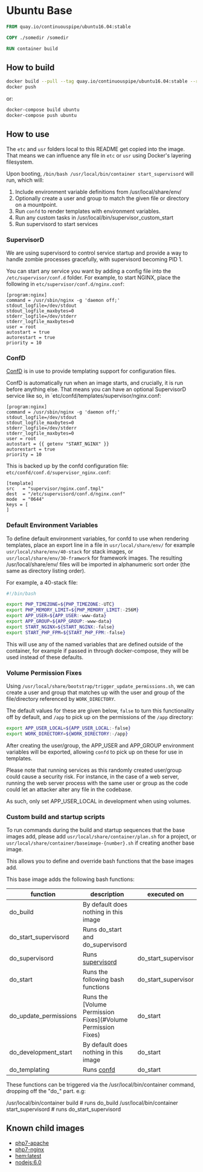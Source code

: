 # Ubuntu Base

```Dockerfile
FROM quay.io/continuouspipe/ubuntu16.04:stable

COPY ./somedir /somedir

RUN container build
```

## How to build
```bash
docker build --pull --tag quay.io/continuouspipe/ubuntu16.04:stable --rm .
docker push
```

or:

```bash
docker-compose build ubuntu
docker-compose push ubuntu
```

## How to use

The `etc` and `usr` folders local to this README get copied into the image. That means we can influence any file in
`etc` or `usr` using Docker's layering filesystem.

Upon booting, `/bin/bash /usr/local/bin/container start_supervisord` will run, which will:

1. Include environment variable definitions from /usr/local/share/env/
2. Optionally create a user and group to match the given file or directory on a mountpoint.
3. Run `confd` to render templates with environment variables.
4. Run any custom tasks in /usr/local/bin/supervisor_custom_start
5. Run supervisord to start services

### SupervisorD

We are using supervisord to control service startup and provide a way to handle zombie processes gracefully,
with supervisord becoming PID 1.

You can start any service you want by adding a config file into the `/etc/supervisor/conf.d` folder.
For example, to start NGINX, place the following in `etc/supervisor/conf.d/nginx.conf`:

```
[program:nginx]
command = /usr/sbin/nginx -g 'daemon off;'
stdout_logfile=/dev/stdout
stdout_logfile_maxbytes=0
stderr_logfile=/dev/stderr
stderr_logfile_maxbytes=0
user = root
autostart = true
autorestart = true
priority = 10
```

### ConfD

[ConfD](https://github.com/kelseyhightower/confd) is in use to provide templating support for configuration files.

ConfD is automatically run when an image starts, and crucially, it is run before anything else. That means you can
have an optional SupervisorD service like so, in `etc/confd/templates/supervisor/nginx.conf:

```
[program:nginx]
command = /usr/sbin/nginx -g 'daemon off;'
stdout_logfile=/dev/stdout
stdout_logfile_maxbytes=0
stderr_logfile=/dev/stderr
stderr_logfile_maxbytes=0
user = root
autostart = {{ getenv "START_NGINX" }}
autorestart = true
priority = 10
```

This is backed up by the confd configuration file: `etc/confd/conf.d/supervisor_nginx.conf`:

```
[template]
src   = "supervisor/nginx.conf.tmpl"
dest  = "/etc/supervisord/conf.d/nginx.conf"
mode  = "0644"
keys = [
]
```

### Default Environment Variables

To define default environment variables, for confd to use when rendering templates, place an export line in
a file in `usr/local/share/env/` for example `usr/local/share/env/40-stack` for stack images, or
`usr/local/share/env/30-framwork` for framework images. The resulting /usr/local/share/env/ files will be
imported in alphanumeric sort order (the same as directory listing order).

For example, a 40-stack file:
```bash
#!/bin/bash

export PHP_TIMEZONE=${PHP_TIMEZONE:-UTC}
export PHP_MEMORY_LIMIT=${PHP_MEMORY_LIMIT:-256M}
export APP_USER=${APP_USER:-www-data}
export APP_GROUP=${APP_GROUP:-www-data}
export START_NGINX=${START_NGINX:-false}
export START_PHP_FPM=${START_PHP_FPM:-false}
```
This will use any of the named variables that are defined outside of the container, for example if passed in through
docker-compose, they will be used instead of these defaults.

### Volume Permission Fixes

Using `/usr/local/share/bootstrap/trigger_update_permissions.sh`, we can create a user and group that matches up with
the user and group of the file/directory referenced by `WORK_DIRECTORY`.

The default values for these are given below, `false` to turn this functionality off by default, and `/app` to pick up
on the permissions of the `/app` directory:

```bash
export APP_USER_LOCAL=${APP_USER_LOCAL:-false}
export WORK_DIRECTORY=${WORK_DIRECTORY:-/app}
```

After creating the user/group, the APP_USER and APP_GROUP environment variables will be exported, allowing `confd` to
pick up on these for use in templates.

Please note that running services as this randomly created user/group could cause a security risk. For instance, in the
case of a web server, running the web server process with the same user or group as the code could let an attacker
alter any file in the codebase.

As such, only set APP_USER_LOCAL in development when using volumes.

### Custom build and startup scripts

To run commands during the build and startup sequences that the base images add,
please add `usr/local/share/container/plan.sh` for a project, or
`usr/local/share/container/baseimage-{number}.sh` if creating another base image.

This allows you to define and override bash functions that the base images add.

This base image adds the following bash functions:

function | description | executed on
--- | --- | ---
do_build | By default does nothing in this image
do_start_supervisord | Runs do_start and do_supervisord
do_supervisord | Runs [supervisord](#SupervisorD) | do_start_supervisor
do_start | Runs the following bash functions | do_start_supervisor
do_update_permissions | Runs the [Volume Permission Fixes](#Volume Permission Fixes) | do_start
do_development_start | By default does nothing in this image | do_start
do_templating | Runs [confd](#ConfD) | do_start

These functions can be triggered via the /usr/local/bin/container command, dropping off the "do_" part. e.g:

/usr/local/bin/container build # runs do_build
/usr/local/bin/container start_supervisord # runs do_start_supervisord


## Known child images

- [php7-apache](../../php-apache/)
- [php7-nginx](../../php-nginx/)
- [hem:latest](../../hem)
- [nodejs:6.0](../../nodejs/6.0)
